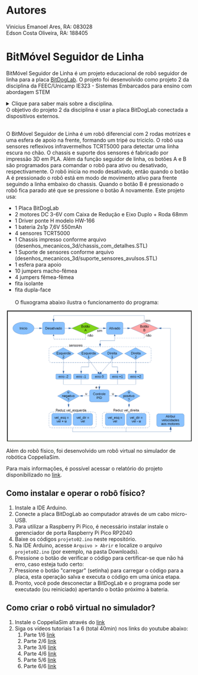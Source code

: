 # Autores

Vinicius Emanoel Ares, RA: 083028  
Edson Costa Oliveira, RA: 188405 

# BitMóvel Seguidor de Linha

BitMóvel Seguidor de Linha é um projeto educacional de robô seguidor de linha para a placa [BitDogLab](https://github.com/BitDogLab/BitDogLab). O projeto foi desenvolvido como projeto 2 da disciplina da FEEC/Unicamp IE323 - Sistemas Embarcados para ensino com abordagem STEM
<details>
  <summary>Clique para saber mais sobre a disciplina.</summary>
  Sistemas Embarcados para ensino com abordagem STEM é uma disciplina da pós-graduação da FEEC-UNICAMP ofertada pelo professor Fabiano Fruett com auxílio do professor Daniel Vieira. O objetivo da matéria é desenvolver projetos que envolva IoT, eletrônica e IA com o intuito de levar ferramentas para os alunos do ensino fundamental e médio utilizando a abordagem STEM (Science, Technology, Engineering and Mathematics). [BitDogLab](https://cpg.fee.unicamp.br/lista/caderno_horario_show.php?id=1932).
</details>
O objetivo do projeto 2 da disciplina é usar a placa BitDogLab conectada a dispositívos externos.<br><br>

O BitMóvel Seguidor de Linha é um robô diferencial com 2 rodas motrizes e uma esfera de apoio na frente, formando um tripé ou triciclo. O robô usa sensores reflexivos infravermelhos TCRT5000 para detectar uma linha escura no chão. O chassis e suporte dos sensores é fabricado por impressão 3D em PLA. Além da função seguidor de linha, os botões A e B são programados para comandar o robô para ativo ou desativado, respectivamente. O robô inicia no modo desativado, então quando o botão A é pressionado o robô está em modo de movimento ativo para frente seguindo a linha embaixo do chassis. Quando o botão B é pressionado o robô fica parado até que se pressione o botão A novamente.
Este projeto usa:
- 1 Placa BitDogLab
- 2 motores DC 3-6V com Caixa de Redução e Eixo Duplo + Roda 68mm
- 1 Driver ponte H modelo HW-166
- 1 bateria 2s1p 7,6V 550mAh
- 4 sensores TCRT5000
- 1 Chassis impresso conforme arquivo (desenhos_mecanicos_3d/chassis_com_detalhes.STL)
- 1 Suporte de sensores conforme arquivo (desenhos_mecanicos_3d/suporte_sensores_avulsos.STL)
- 1 esfera para apoio
- 10 jumpers macho-fêmea
- 4 jumpers fêmea-fêmea
- fita isolante
- fita dupla-face
<br><br>
O fluxograma abaixo ilustra o funcionamento do programa:

<div align="center">
<img src="./fluxograma.png" alt="Description of the image" width="500"/>
</div>
  
Além do robô físico, foi desenvolvido um robô virtual no simulador de robótica CoppeliaSim.  
  
Para mais informações, é possível acessar o relatório do projeto disponibilizado no [link](https://docs.google.com/document/d/1Ikr_fQ6nfiymL5znAn5tAetg0D3t27z1).

## Como instalar e operar o robô físico?

1. Instale a IDE Arduino.
2. Conecte a placa BitDogLab ao computador através de um cabo micro-USB.
3. Para utilizar a Raspberry Pi Pico, é necessário instalar instale o gerenciador de porta Raspberry Pi Pico RP2040 
4. Baixe os códigos `projeto02.ino` neste repositório.
5. Na IDE Arduino, acesse `Arquivo > Abrir` e localize o arquivo `projeto02.ino` (por exemplo, na pasta Downloads).
6. Pressione o botão de verificar o código para certificar-se que não há erro, caso esteja tudo certo:
7. Pressione o botão "carregar" (setinha) para carregar o código para a placa, esta operação salva e executa o código em uma única etapa.
8. Pronto, você pode desconectar a BitDogLab e o programa pode ser executado (ou reiniciado) apertando o botão próximo à bateria.

## Como criar o robô virtual no simulador?
1. Instale o CoppeliaSim através do [link](https://www.coppeliarobotics.com/)
2. Siga os vídeos tutoriais 1 a 6 (total 40min) nos links do youtube abaixo:
   1. Parte 1/6 [link](https://youtu.be/lg1HlHTUYXg)
   2. Parte 2/6 [link](https://youtu.be/nZWR1QXElUE)
   3. Parte 3/6 [link](https://youtu.be/mu0NJf-Q52E)
   4. Parte 4/6 [link](https://youtu.be/frFhMvI1_uE)
   5. Parte 5/6 [link](https://youtu.be/FozVGTvBlqc)
   6. Parte 6/6 [link](https://youtu.be/4l1JGo2Js-c)

